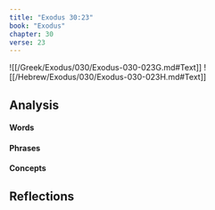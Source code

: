 ```yaml
---
title: "Exodus 30:23"
book: "Exodus"
chapter: 30
verse: 23
---
```

![[/Greek/Exodus/030/Exodus-030-023G.md#Text]]
![[/Hebrew/Exodus/030/Exodus-030-023H.md#Text]]

## Analysis

#### Words

#### Phrases

#### Concepts

## Reflections
